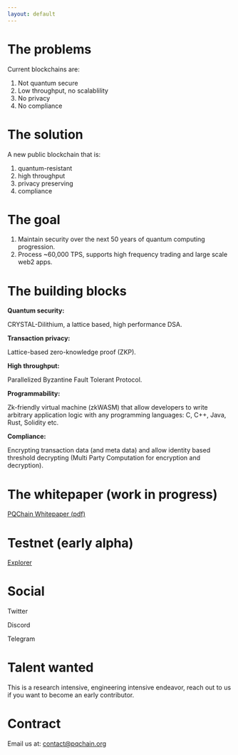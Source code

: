 ```yaml
---
layout: default
---
```


# The problems

Current blockchains are:

1. Not quantum secure
2. Low throughput, no scalablility
3. No privacy
4. No compliance

# The solution

A new public blockchain that is:

1. quantum-resistant
2. high throughput
3. privacy preserving
4. compliance

# The goal

1. Maintain security over the next 50 years of quantum computing progression.
2. Process ~60,000 TPS, supports high frequency trading and large scale web2 apps.

# The building blocks

**Quantum security:**

CRYSTAL-Dilithium, a lattice based, high performance DSA.

**Transaction privacy:**

Lattice-based zero-knowledge proof (ZKP).

**High throughput:**

Parallelized Byzantine Fault Tolerant Protocol.

**Programmability:**

Zk-friendly virtual machine (zkWASM) that allow developers to write arbitrary application logic with any programming languages: C, C++, Java, Rust, Solidity etc.

**Compliance:**

Encrypting transaction data (and meta data) and allow identity based threshold decrypting (Multi Party Computation for encryption and decryption).

# The whitepaper (work in progress)

<a href="https://img1.wsimg.com/blobby/go/ae387ab4-24fd-4168-87ae-7aab2ac70271/downloads/pqchain.pdf?ver=1686634589004" target="_blank">PQChain Whitepaper (pdf)</a>

# Testnet (early alpha)

<a href="https://explorer.pqchain.org/" target="_blank">Explorer</a>

# Social

Twitter

Discord

Telegram

# Talent wanted

This is a research intensive, engineering intensive endeavor, reach out to us if you want to become an early contributor.

# Contract

Email us at: [contact@pqchain.org](mailto:contact@pqchain.org)
